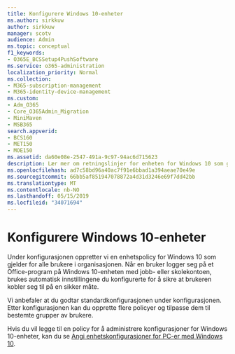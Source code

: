 ```yaml
---
title: Konfigurere Windows 10-enheter
ms.author: sirkkuw
author: sirkkuw
manager: scotv
audience: Admin
ms.topic: conceptual
f1_keywords:
- O365E_BCSSetup4PushSoftware
ms.service: o365-administration
localization_priority: Normal
ms.collection:
- M365-subscription-management
- M365-identity-device-management
ms.custom:
- Adm_O365
- Core_O365Admin_Migration
- MiniMaven
- MSB365
search.appverid:
- BCS160
- MET150
- MOE150
ms.assetid: da60e08e-2547-491a-9c97-94ac6d715623
description: Lær mer om retningslinjer for enheten for Windows 10 som gjelder for alle brukere i organisasjonen.
ms.openlocfilehash: ad7c58bd96a40ac7f91e6bbad1a394aeae70e49e
ms.sourcegitcommit: 66bb5af851947078872a4d31d3246e69f7dd42bb
ms.translationtype: MT
ms.contentlocale: nb-NO
ms.lasthandoff: 05/15/2019
ms.locfileid: "34071694"
---
```

# <a name="configure-windows-10-devices"></a>Konfigurere Windows 10-enheter

Under konfigurasjonen oppretter vi en enhetspolicy for Windows 10 som gjelder for alle brukere i organisasjonen. Når en bruker logger seg på et Office-program på Windows 10-enheten med jobb- eller skolekontoen, brukes automatisk innstillingene du konfigurerte for å sikre at brukeren kobler seg til på en sikker måte.
  
Vi anbefaler at du godtar standardkonfigurasjonen under konfigurasjonen. Etter konfigurasjonen kan du opprette flere policyer og tilpasse dem til bestemte grupper av brukere.
  
Hvis du vil legge til en policy for å administrere konfigurasjoner for Windows 10-enheter, kan du se [Angi enhetskonfigurasjoner for PC-er med Windows 10](protection-settings-for-windows-10-pcs.md).
  

